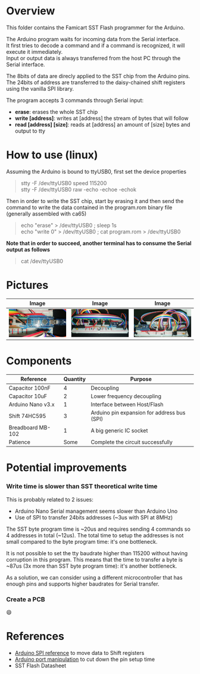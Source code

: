 # Overview
This folder contains the Famicart SST Flash programmer for the Arduino.

The Arduino program waits for incoming data from the Serial interface.  
It first tries to decode a command and if a command is recognized, it will execute it immediately.  
Input or output data is always transferred from the host PC through the Serial interface.  

The 8bits of data are direcly applied to the SST chip from the Arduino pins.  
The 24bits of address are transferred to the daisy-chained shift registers using the vanilla SPI library.  

The program accepts 3 commands through Serial input:
* **erase**: erases the whole SST chip
* **write \[address\]**: writes at \[address\] the stream of bytes that will follow 
* **read \[address\] \[size\]**: reads at \[address\] an amount of \[size\] bytes and output to tty

# How to use (linux)
Assuming the Arduino is bound to ttyUSB0, first set the device properties
> stty -F /dev/ttyUSB0 speed 115200  
> stty -F /dev/ttyUSB0 raw -echo -echoe -echok  

Then in order to write the SST chip, start by erasing it and then send the command to write the data contained in the program.rom binary file (generally assembled with ca65)
> echo "erase" > /dev/ttyUSB0 ; sleep 1s  
> echo "write 0" > /dev/ttyUSB0 ; cat program.rom > /dev/ttyUSB0  

**Note that in order to succeed, another terminal has to consume the Serial output as follows**
> cat /dev/ttyUSB0  

# Pictures
Image | Image | Image
----- | ----- | -----
![](../images/flash_ardy.jpg?raw=true) | ![](../images/flash_front.jpg?raw=true) | ![](../images/flash_back.jpg?raw=true)

# Components
Reference | Quantity | Purpose
--------- | -------- | -------
Capacitor 100nF | 4 | Decoupling
Capacitor 10uF | 2 | Lower frequency decoupling
Arduino Nano v3.x | 1 | Interface between Host/Flash
Shift 74HC595 | 3 | Arduino pin expansion for address bus (SPI)
Breadboard MB-102 | 1 | A big generic IC socket
Patience | Some | Complete the circuit successfully

# Potential improvements
### Write time is slower than SST theoretical write time
This is probably related to 2 issues:
* Arduino Nano Serial management seems slower than Arduino Uno
* Use of SPI to transfer 24bits addresses (~3us with SPI at 8MHz)

The SST byte program time is ~20us and requires sending 4 commands so 4 addresses in total (~12us). The total time to setup the addresses is not small compared to the byte program time: it's one bottleneck.

It is not possible to set the tty baudrate higher than 115200 without having corruption in this program. This means that the time to transfer a byte is ~87us (3x more than SST byte program time): it's another bottleneck.

As a solution, we can consider using a different microcontroller that has enough pins and supports higher baudrates for Serial transfer.

### Create a PCB
:smile:

# References
* [Arduino SPI reference](https://www.arduino.cc/en/Reference/SPI) to move data to Shift registers
* [Arduino port manipulation](https://www.arduino.cc/en/Reference/PortManipulation) to cut down the pin setup time
* SST Flash Datasheet

